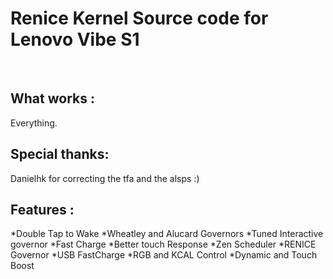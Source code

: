 <h1> Renice Kernel Source code for Lenovo Vibe S1 </h1>
<br>
<h2> What works :</h2>
	Everything.
<h2>Special thanks: </h2>
	Danielhk for correcting the tfa and the alsps :) 
<h2> Features :</h2>
	*Double Tap to Wake
	*Wheatley and Alucard Governors
	*Tuned Interactive governor
	*Fast Charge
	*Better touch Response
	*Zen Scheduler
	*RENICE Governor
	*USB FastCharge
	*RGB and KCAL Control
	*Dynamic and Touch Boost
